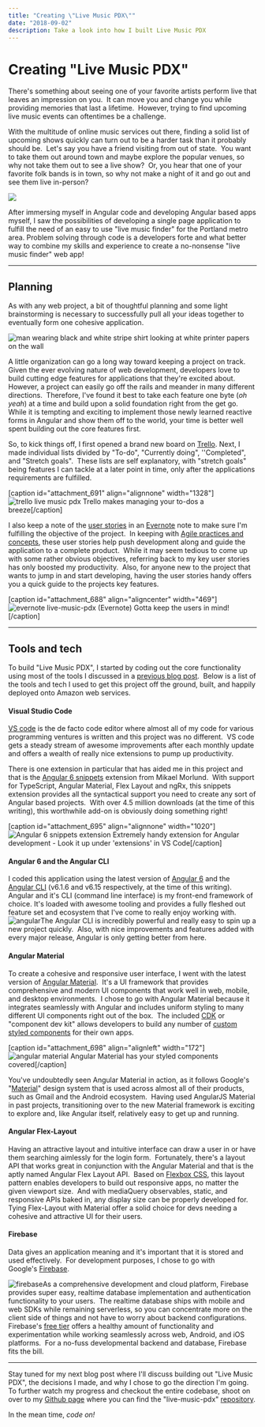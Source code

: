```yaml
---
title: "Creating \"Live Music PDX\""
date: "2018-09-02"
description: Take a look into how I built Live Music PDX
---
```


# Creating "Live Music PDX"

There's something about seeing one of your favorite artists perform live that leaves an impression on you.  It can move you and change you while providing memories that last a lifetime.  However, trying to find upcoming live music events can oftentimes be a challenge.

With the multitude of online music services out there, finding a solid list of upcoming shows quickly can turn out to be a harder task than it probably should be.  Let's say you have a friend visiting from out of state.  You want to take them out around town and maybe explore the popular venues, so why not take them out to see a live show?  Or, you hear that one of your favorite folk bands is in town, so why not make a night of it and go out and see them live in-person?

![](images/pexels-photo-196652.jpeg)

After immersing myself in Angular code and developing Angular based apps myself, I saw the possibilities of developing a single page application to fulfill the need of an easy to use "live music finder" for the Portland metro area. Problem solving through code is a developers forte and what better way to combine my skills and experience to create a no-nonsense "live music finder" web app!

* * *

## Planning

As with any web project, a bit of thoughtful planning and some light brainstorming is necessary to successfully pull all your ideas together to eventually form one cohesive application.

![man wearing black and white stripe shirt looking at white printer papers on the wall](images/pexels-photo-212286.jpeg)

A little organization can go a long way toward keeping a project on track.  Given the ever evolving nature of web development, developers love to build cutting edge features for applications that they're excited about.  However, a project can easily go off the rails and meander in many different directions.  Therefore, I've found it best to take each feature one byte (_oh yeah_) at a time and build upon a solid foundation right from the get go.  While it is tempting and exciting to implement those newly learned reactive forms in Angular and show them off to the world, your time is better well spent building out the core features first.

So, to kick things off, I first opened a brand new board on [Trello](https://trello.com/). Next, I made individual lists divided by "To-do", "Currently doing", ''Completed", and "Stretch goals".  These lists are self explanatory, with "stretch goals" being features I can tackle at a later point in time, only after the applications requirements are fulfilled.

\[caption id="attachment\_691" align="alignnone" width="1328"\]![trello live music pdx](images/trello-live-music-pdx2.png) Trello makes managing your to-dos a breeze\[/caption\]

I also keep a note of the [user stories](https://www.mountaingoatsoftware.com/agile/user-stories) in an [Evernote](https://evernote.com/) note to make sure I'm fulfilling the objective of the project.  In keeping with [Agile practices and concepts](https://www.agilealliance.org/agile101/), these user stories help push development along and guide the application to a complete product.  While it may seem tedious to come up with some rather obvious objectives, referring back to my key user stories has only boosted my productivity.  Also, for anyone new to the project that wants to jump in and start developing, having the user stories handy offers you a quick guide to the projects key features.

\[caption id="attachment\_688" align="aligncenter" width="469"\]![evernote live-music-pdx](images/evernote-live-music-pdx1.png) (Evernote) Gotta keep the users in mind!\[/caption\]

* * *

## Tools and tech

To build "Live Music PDX", I started by coding out the core functionality using most of the tools I discussed in a [previous blog post](https://nathanpickard.wordpress.com/2018/02/11/tools-of-the-trade-for-the-modern-web-developer/).  Below is a list of the tools and tech I used to get this project off the ground, built, and happily deployed onto Amazon web services.

#### Visual Studio Code

[VS code](https://code.visualstudio.com/) is the de facto code editor where almost all of my code for various programming ventures is written and this project was no different.  VS code gets a steady stream of awesome improvements after each monthly update and offers a wealth of really nice extensions to pump up productivity.

There is one extension in particular that has aided me in this project and that is the [Angular 6 snippets](https://marketplace.visualstudio.com/items?itemName=Mikael.Angular-BeastCode) extension from Mikael Morlund.  With support for TypeScript, Angular Material, Flex Layout and ngRx, this snippets extension provides all the syntactical support you need to create any sort of Angular based projects.  With over 4.5 million downloads (at the time of this writing), this worthwhile add-on is obviously doing something right!

\[caption id="attachment\_695" align="alignnone" width="1020"\]![Angular 6 snippets extension](images/angular-6-snippets-extension.png) Extremely handy extension for Angular development - Look it up under 'extensions' in VS Code\[/caption\]

#### Angular 6 and the Angular CLI

I coded this application using the latest version of [Angular 6](https://angular.io/) and the [Angular CLI](https://cli.angular.io/) (v6.1.6 and v6.15 respectively, at the time of this writing).  Angular and it's CLI (command line interface) is my front-end framework of choice. It's loaded with awesome tooling and provides a fully fleshed out feature set and ecosystem that I've come to really enjoy working with.  ![angular](images/angular.png)The Angular CLI is incredibly powerful and really easy to spin up a new project quickly.  Also, with nice improvements and features added with every major release, Angular is only getting better from here.

#### Angular Material

To create a cohesive and responsive user interface, I went with the latest version of [Angular Material](https://material.angular.io/).  It's a UI framework that provides comprehensive and modern UI components that work well in web, mobile, and desktop environments.  I chose to go with Angular Material because it integrates seamlessly with Angular and includes uniform styling to many different UI components right out of the box.  The included [CDK](https://material.angular.io/cdk/categories) or "component dev kit" allows developers to build any number of [custom styled components](https://blog.angular.io/a-component-dev-kit-for-angular-9f06e3b4b3b4) for their own apps.

\[caption id="attachment\_698" align="alignleft" width="172"\]![angular material](images/angular-material.png) Angular Material has your styled components covered\[/caption\]

You've undoubtedly seen Angular Material in action, as it follows Google's "[Material](https://material.io/design/)" design system that is used across almost all of their products, such as Gmail and the Android ecosystem.  Having used AngularJS Material in past projects, transitioning over to the new Material framework is exciting to explore and, like Angular itself, relatively easy to get up and running.

#### Angular Flex-Layout

Having an attractive layout and intuitive interface can draw a user in or have them searching aimlessly for the login form.  Fortunately, there's a layout API that works great in conjunction with the Angular Material and that is the aptly named Angular Flex Layout API.  Based on [Flexbox CSS](https://css-tricks.com/snippets/css/a-guide-to-flexbox/), this layout pattern enables developers to build out responsive apps, no matter the given viewport size.  And with mediaQuery observables, static, and responsive APIs baked in, any display size can be properly developed for.  Tying Flex-Layout with Material offer a solid choice for devs needing a cohesive and attractive UI for their users.

#### Firebase

Data gives an application meaning and it's important that it is stored and used effectively.  For development purposes, I chose to go with Google's [Firebase](https://firebase.google.com/).

![firebase](images/firebase.png)As a comprehensive development and cloud platform, Firebase provides super easy, realtime database implementation and authentication functionality to your users.  The realtime database ships with mobile and web SDKs while remaining serverless, so you can concentrate more on the client side of things and not have to worry about backend configurations.  Firebase's [free tier](https://firebase.google.com/pricing/) offers a healthy amount of functionality and experimentation while working seamlessly across web, Android, and iOS platforms.  For a no-fuss developmental backend and database, Firebase fits the bill.

* * *

Stay tuned for my next blog post where I'll discuss building out "Live Music PDX", the decisions I made, and why I chose to go the direction I'm going.  To further watch my progress and checkout the entire codebase, shoot on over to my [Github page](https://github.com/NathanPickard) where you can find the "live-music-pdx" [repository](https://github.com/NathanPickard/live-music-pdx).

In the mean time, _code on!_